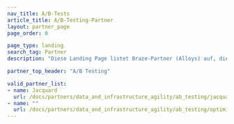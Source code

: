 ```yaml
---
nav_title: A/B-Tests
article_title: A/B-Testing-Partner
layout: partner_page
page_order: 0

page_type: landing
search_tag: Partner
description: "Diese Landing Page listet Braze-Partner (Alloys) auf, die über ihre Plattformen zusätzliche A/B-Tests anbieten."

partner_top_header: "A/B Testing"

valid_partner_list:
- name: Jacquard
  url: /docs/partners/data_and_infrastructure_agility/ab_testing/jacquard/
- name: ""
  url: /docs/partners/data_and_infrastructure_agility/ab_testing/optimizely/
---
```

